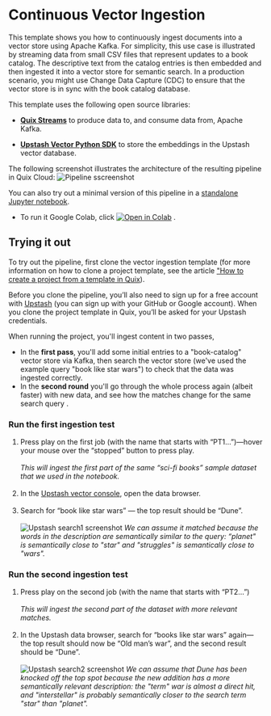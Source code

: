# Continuous Vector Ingestion

This template shows you how to continuously ingest documents into a vector store using Apache Kafka. For simplicity, this use case is illustrated by streaming data from small CSV files that represent updates to a book catalog. The descriptive text from the catalog entries is then embedded and then ingested it into a vector store for semantic search. In a production scenario, you might use Change Data Capture (CDC) to ensure that the vector store is in sync with the book catalog database.

This template uses the following open source libraries:

* **[Quix Streams](https://github.com/quixio/quix-streams)** to produce data to, and consume data from, Apache Kafka.

* **[Upstash Vector Python SDK](https://github.com/upstash/vector-py)** to store the embeddings in the Upstash vector database.

The following screenshot illustrates the architecture of the resulting pipeline in Quix Cloud:
![Pipeline sscreenshot](https://github.com/quixio/template-vector-ingestion-upstash/assets/116729413/a3ade223-60fb-4352-84fb-775bbfb34d8a)

You can also try out a minimal version of this pipeline in a [standalone Jupyter notebook](./continuously_ingest_documents_into_upstash_vector_store_using_quix_and_kafka.ipynb
). 
* To run it Google Colab, click [![Open in Colab](https://colab.research.google.com/assets/colab-badge.svg)](https://colab.research.google.com/github/quixio/template-vector-ingestion-upstash/blob/develop/continuously_ingest_documents_into_upstash_vector_store_using_quix_and_kafka.ipynb) .

## Trying it out
To try out the pipeline, first clone the vector ingestion template (for more information on how to clone a project template, see the article ["How to create a project from a template in Quix](https://quix.io/blog/how-to-create-a-project-from-a-template")). 

Before you clone the pipeline, you’ll also need to sign up for a free account with [Upstash](https://upstash.com/) (you can sign up with your GitHub or Google account). When you clone the project template in Quix, you’ll be asked for your Upstash credentials.

When running the project, you'll ingest content in two passes, 
* In the **first pass**, you'll add some initial entries to a "book-catalog" vector store via Kafka, then search the vector store (we've used the example query "book like star wars") to check that the data was ingested correctly.
* In the **second round** you'll go through the whole process again (albeit faster) with new data, and see how the matches change for the same search query .

### Run the first ingestion test

1. Press play on the first job (with the name that starts with “PT1…”)—hover your mouse over the “stopped” button to press play.<br><br>
   _This will ingest the first part of the same “sci-fi books” sample dataset that we used in the notebook._ <br><br>
2. In the [Upstash vector console](https://console.upstash.com/vector), open the data browser.<br><br>
3. Search for “book like star wars” — the top result should be “Dune”.<br><br>
   ![Upstash search1 screenshot](https://github.com/quixio/template-vector-ingestion-upstash/assets/116729413/e7351a9c-ff26-4986-a2c0-67a23f55abed)
   _We can assume it matched because the words in the description are semantically similar to the query: “planet" is semantically close to "star" and "struggles" is semantically close to "wars"._




### Run the second ingestion test

1. Press play on the second job (with the name that starts with “PT2…”)<br><br>
   _This will ingest the second part of the dataset with more relevant matches._ <br><br>
2. In the Upstash data browser, search for “books like star wars” again—the top result should now be “Old man’s war”, and the second result should be “Dune”.<br><br>
   ![Upstash search2 screenshot](https://github.com/quixio/template-vector-ingestion-upstash/assets/116729413/1c47d40b-2450-482a-a75e-653aeb4942f4)
   _We can assume that Dune has been knocked off the top spot because the new addition has a more semantically relevant description: the "term" war is almost a direct hit, and "interstellar" is probably semantically closer to the search term "star" than "planet"._
